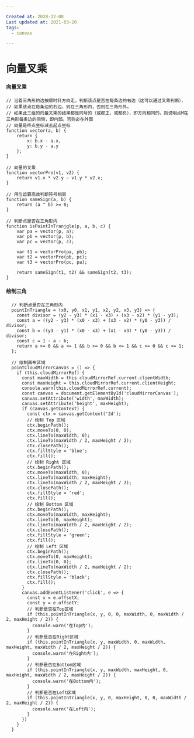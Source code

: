 ```yaml
---

Created at: 2020-12-08
Last updated at: 2021-03-20
tags: 
  - canvas

---
```


# 向量叉乘


#### 向量叉乘

    // 沿着三角形的边按顺时针方向走，判断该点是否在每条边的右边（这可以通过叉乘判断），
    // 如果该点在每条边的右边，则在三角形内，否则在三角形外。
    // 如果此三组的向量叉乘的结果都是同号的（或都正，或都负），即方向相同的，则说明点M在三角形每条边的同侧，即内部。否则必在外部
    // 向量是终点坐标减去起点坐标
    function vector(a, b) {
        return {
            x: b.x - a.x,
            y: b.y - a.y
        };
    }
    
    // 向量的叉乘
    function vectorPro(v1, v2) {
        return v1.x * v2.y - v1.y * v2.x;
    }
    
    // 用位运算高效判断符号相同
    function sameSign(a, b) {
        return (a ^ b) >= 0;
    }
    
    // 判断点是否在三角形内
    function isPointInTranjgle(p, a, b, c) {
        var pa = vector(p, a);
        var pb = vector(p, b);
        var pc = vector(p, c);
    
        var t1 = vectorPro(pa, pb);
        var t2 = vectorPro(pb, pc);
        var t3 = vectorPro(pc, pa);
    
        return sameSign(t1, t2) && sameSign(t2, t3);
    }


#### 绘制三角

      // 判断点是否在三角形内
      pointInTriangle = (x0, y0, x1, y1, x2, y2, x3, y3) => {
        const divisor = (y2 - y3) * (x1 - x3) + (x3 - x2) * (y1 - y3);
        const a = ((y2 - y3) * (x0 - x3) + (x3 - x2) * (y0 - y3)) / divisor;
        const b = ((y3 - y1) * (x0 - x3) + (x1 - x3) * (y0 - y3)) / divisor;
        const c = 1 - a - b;
        return a >= 0 && a <= 1 && b >= 0 && b <= 1 && c >= 0 && c <= 1;
      };
    
      // 绘制画布区域
      pointCloudMirrorCanvas = () => {
        if (this.cloudMirrorRef) {
          const maxWidth = this.cloudMirrorRef.current.clientWidth;
          const maxHeight = this.cloudMirrorRef.current.clientHeight;
          console.warn(this.cloudMirrorRef.current);
          const canvas = document.getElementById('cloudMirrorCanvas');
          canvas.setAttribute('width', maxWidth);
          canvas.setAttribute('height', maxHeight);
          if (canvas.getContext) {
            const ctx = canvas.getContext('2d');
            // 绘制 Top 区域
            ctx.beginPath();
            ctx.moveTo(0, 0);
            ctx.lineTo(maxWidth, 0);
            ctx.lineTo(maxWidth / 2, maxHeight / 2);
            ctx.closePath();
            ctx.fillStyle = 'blue';
            ctx.fill();
            // 绘制 Right 区域
            ctx.beginPath();
            ctx.moveTo(maxWidth, 0);
            ctx.lineTo(maxWidth, maxHeight);
            ctx.lineTo(maxWidth / 2, maxHeight / 2);
            ctx.closePath();
            ctx.fillStyle = 'red';
            ctx.fill();
            // 绘制 Bottom 区域
            ctx.beginPath();
            ctx.moveTo(maxWidth, maxHeight);
            ctx.lineTo(0, maxHeight);
            ctx.lineTo(maxWidth / 2, maxHeight / 2);
            ctx.closePath();
            ctx.fillStyle = 'green';
            ctx.fill();
            // 绘制 Left 区域
            ctx.beginPath();
            ctx.moveTo(0, maxHeight);
            ctx.lineTo(0, 0);
            ctx.lineTo(maxWidth / 2, maxHeight / 2);
            ctx.closePath();
            ctx.fillStyle = 'black';
            ctx.fill();
          }
          canvas.addEventListener('click', e => {
            const x = e.offsetX;
            const y = e.offsetY;
            // 判断是否在Top区域
            if (this.pointInTriangle(x, y, 0, 0, maxWidth, 0, maxWidth / 2, maxHeight / 2)) {
              console.warn('在Top内');
            }
            // 判断是否在Right区域
            if (this.pointInTriangle(x, y, maxWidth, 0, maxWidth, maxHeight, maxWidth / 2, maxHeight / 2)) {
              console.warn('在Right内');
            }
            // 判断是否在Bottom区域
            if (this.pointInTriangle(x, y, maxWidth, maxHeight, 0, maxHeight, maxWidth / 2, maxHeight / 2)) {
              console.warn('在Bottom内');
            }
            // 判断是否在Left区域
            if (this.pointInTriangle(x, y, 0, maxHeight, 0, 0, maxWidth / 2, maxHeight / 2)) {
              console.warn('在Left内');
            }
          })
        }
      }




